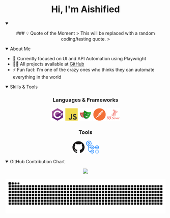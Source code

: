 <!--## Hi there 👋-->

<!--
**aish0629/aish0629** is a ✨ _special_ ✨ repository because its `README.md` (this file) appears on your GitHub profile.

Here are some ideas to get you started:

- 🔭 I’m currently working on ...
- 🌱 I’m currently learning ...
- 👯 I’m looking to collaborate on ...
- 🤔 I’m looking for help with ...
- 💬 Ask me about ...
- 📫 How to reach me: ...
- 😄 Pronouns: ...
- ⚡ Fun fact: ...
-->
<h1 align="center">Hi, I'm Aishified</h1>

<details open>
<summary></summary>
<p align="center">
    ### 💡 Quote of the Moment
> <!--QUOTE_START-->
This will be replaced with a random coding/testing quote.
> <!--QUOTE_END-->

</p>
</details>

<details open>
<summary>About Me</summary>
<ul>
<li>🌱 Currently focused on UI and API Automation using Playwright</li>
<li>👨‍💻 All projects available at <a href="https://github.com/aish0629">GitHub</a></li>
<li>⚡ Fun fact: I'm one of the crazy ones who thinks they can automate everything in the world</li>
</ul>
</details>

<details open>
<summary>Skills & Tools</summary>
<h3 align="center">Languages & Frameworks</h3>
<p align="center">
    <img src="https://raw.githubusercontent.com/devicons/devicon/master/icons/csharp/csharp-original.svg" alt="python" width="40" height="40"/>
    <img src="https://raw.githubusercontent.com/devicons/devicon/master/icons/javascript/javascript-original.svg" alt="javascript" width="40" height="40"/>
    <img src="https://raw.githubusercontent.com/devicons/devicon/master/icons/playwright/playwright-original.svg" alt="html5" width="40" height="40"/>
    <img src="https://raw.githubusercontent.com/devicons/devicon/master/icons/postman/postman-original.svg" alt="postman" width="40" height="40"/>
    <img src="https://raw.githubusercontent.com/devicons/devicon/master/icons/microsoftsqlserver/microsoftsqlserver-plain-wordmark.svg" alt="microsoftsqlserver" width="40" height="40"/>
    
</p>

<h3 align="center">Tools</h3>
<p align="center">
    <img src="https://raw.githubusercontent.com/devicons/devicon/master/icons/github/github-original.svg" alt="github" width="40" height="40"/>
    <img src="https://raw.githubusercontent.com/devicons/devicon/master/icons/githubactions/githubactions-original.svg" alt="githubactions" width="40" height="40"/>
    
</p></details>


<details open>
<summary>GitHub Contribution Chart</summary>
<p align="center">
    <img src="https://github-readme-activity-graph.vercel.app/graph?username=aish0629&theme=github-compact&area=true&hide_border=true&custom_title=Contribution%20Graph&bg_color=000000&color=C2FFC7&line=CB9DF0&point=C2FFC7&area_color=CB9DF0" />
</p>
</details>

<p align="center">
  <img src="https://raw.githubusercontent.com/aish0629/aish0629/output/github-contribution-grid-snake.svg" alt="snake"/>
</p>
</details>


</div>
